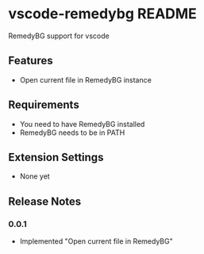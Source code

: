 # vscode-remedybg README

RemedyBG support for vscode

## Features

- Open current file in RemedyBG instance

## Requirements

- You need to have RemedyBG installed
- RemedyBG needs to be in PATH

## Extension Settings

- None yet

## Release Notes

### 0.0.1

- Implemented "Open current file in RemedyBG"